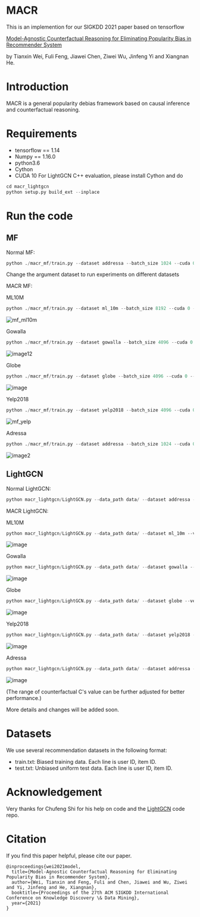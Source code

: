 # MACR
This is an implemention for our SIGKDD 2021 paper based on tensorflow

[Model-Agnostic Counterfactual Reasoning for Eliminating Popularity Bias in Recommender System](https://arxiv.org/abs/2010.15363)

by Tianxin Wei, Fuli Feng, Jiawei Chen, Ziwei Wu, Jinfeng Yi and Xiangnan He.
# Introduction
MACR is a general popularity debias framework based on causal inference and counterfactual reasoning.
# Requirements
* tensorflow == 1.14
* Numpy == 1.16.0
* python3.6
* Cython
* CUDA 10
For LightGCN C++ evaluation, please install Cython and do
```Python
cd macr_lightgcn
python setup.py build_ext --inplace
```
# Run the code
## MF

Normal MF:
```Python
python ./macr_mf/train.py --dataset addressa --batch_size 1024 --cuda 0 --saveID 1 --log_interval 10 --lr 0.001 --train normalbce --test normal
```
Change the argument dataset to run experiments on different datasets

MACR MF:

ML10M
```Python
python ./macr_mf/train.py --dataset ml_10m --batch_size 8192 --cuda 0 --saveID 0 --log_interval 20 --lr 0.001 --check_c 1 --start 30 --end 31 --step 1 --train rubibceboth --test rubi --alpha 1e-3 --beta 1e-3
```
![mf_ml10m](https://user-images.githubusercontent.com/37143015/131950971-71a1707f-30bb-4f89-bc3c-03d805414aca.png)

Gowalla
```Python
python ./macr_mf/train.py --dataset gowalla --batch_size 4096 --cuda 0 --saveID 0 --log_interval 20 --lr 0.001 --check_c 1 --start 40 --end 41 --step 1 --train rubibceboth --test rubi --alpha 1e-2 --beta 1e-3
```
![image12](https://user-images.githubusercontent.com/37143015/131951141-fa84d985-e6b3-4d3b-a932-306821504c18.png)

Globe
```Python
python ./macr_mf/train.py --dataset globe --batch_size 4096 --cuda 0 --saveID 0 --log_interval 20 --lr 0.001 --check_c 1 --start 30 --end 31 --step 1 --train rubibceboth --test rubi --alpha 1e-3 --beta 1e-3
```
![image](https://user-images.githubusercontent.com/37143015/131951240-49530141-3bdf-4824-bbc7-b08067628645.png)

Yelp2018
```Python
python ./macr_mf/train.py --dataset yelp2018 --batch_size 4096 --cuda 0 --saveID 0 --log_interval 20 --lr 0.001 --check_c 1 --start 40 --end 41 --step 1 --train rubibceboth --test rubi --alpha 1e-2 --beta 1e-3
```
![mf_yelp](https://user-images.githubusercontent.com/37143015/131951078-9a9c4540-55a7-4e08-a329-2578208172b1.png)

Adressa
```Python
python ./macr_mf/train.py --dataset addressa --batch_size 1024 --cuda 0 --saveID 0 --log_interval 10 --lr 0.001 --check_c 1 --start 30 --end 31 --step 1 --train rubibceboth --test rubi --alpha 1e-3 --beta 1e-3
```
![image2](https://user-images.githubusercontent.com/37143015/131950898-27a25c94-a6ee-4194-8d91-054de60ade37.png)
## LightGCN
Normal LightGCN:
```Python
python macr_lightgcn/LightGCN.py --data_path data/ --dataset addressa --verbose 1 --layer_size [64,64] --Ks [20] --loss bce --test normal --epoch 2000 --early_stop 1 --lr 0.001 --batch_size 1024 --gpu_id 1 --log_interval 10
```

MACR LightGCN:

ML10M
```Python
python macr_lightgcn/LightGCN.py --data_path data/ --dataset ml_10m --verbose 1 --layer_size [64,64] --Ks [20] --loss bceboth --test rubiboth --start 40 --end 41 --step 1 --epoch 2000 --early_stop 1 --lr 0.001 --batch_size 8192 --gpu_id 0 --log_interval 20 --alpha 1e-2 --beta 1e-3
```
![image](https://user-images.githubusercontent.com/37143015/131952138-5de9b23b-f12e-432d-9427-3b274580c18c.png)

Gowalla
```Python
python macr_lightgcn/LightGCN.py --data_path data/ --dataset gowalla --verbose 1 --layer_size [64,64] --Ks [20] --loss bceboth --test rubiboth --start 40 --end 41 --step 1 --epoch 2000 --early_stop 1 --lr 0.001 --batch_size 4096 --gpu_id 0 --log_interval 20 --alpha 1e-2 --beta 1e-3
```
![image](https://user-images.githubusercontent.com/37143015/131952287-d04e3a77-ce4f-4bf9-a043-531371bf10e8.png)

Globe
```Python
python macr_lightgcn/LightGCN.py --data_path data/ --dataset globe --verbose 1 --layer_size [64,64] --Ks [20] --loss bceboth --test rubiboth --start 40 --end 41 --step 1 --epoch 2000 --early_stop 1 --lr 0.001 --batch_size 4096 --gpu_id 0 --log_interval 20 --alpha 1e-2 --beta 1e-3
```
![image](https://user-images.githubusercontent.com/37143015/131952397-1de45ac2-f1a5-43a2-9b6d-8cd2634799d2.png)

Yelp2018
```Python
python macr_lightgcn/LightGCN.py --data_path data/ --dataset yelp2018 --verbose 1 --layer_size [64,64] --Ks [20] --loss bceboth --test rubiboth --start 40 --end 41 --step 1 --epoch 2000 --early_stop 1 --lr 0.001 --batch_size 4096 --gpu_id 0 --log_interval 20 --alpha 1e-2 --beta 1e-3
```
![image](https://user-images.githubusercontent.com/37143015/131952545-3fd9a4d8-73d4-418f-8491-a5294cadadec.png)

Adressa
```Python
python macr_lightgcn/LightGCN.py --data_path data/ --dataset addressa --verbose 1 --layer_size [64,64] --Ks [20] --loss bceboth --test rubiboth --start 30 --end 31 --step 1 --epoch 2000 --early_stop 1 --lr 0.001 --batch_size 1024 --gpu_id 0 --log_interval 20 --alpha 1e-2 --beta 1e-3
```
![image](https://user-images.githubusercontent.com/37143015/131951823-2ee91466-e4b9-479b-8e93-06d6c8162e59.png)

(The range of counterfactual C's value can be further adjusted for better performance.)


More details and changes will be added soon.
# Datasets
We use several recommendation datasets in the following format:
* train.txt: Biased training data. Each line is user ID, item ID.
* test.txt: Unbiased uniform test data. Each line is user ID, item ID.
# Acknowledgement 
Very thanks for Chufeng Shi for his help on code and the [LightGCN](https://github.com/kuandeng/LightGCN) code repo.
# Citation
If you find this paper helpful, please cite our paper.
```
@inproceedings{wei2021model,
  title={Model-Agnostic Counterfactual Reasoning for Eliminating Popularity Bias in Recommender System},
  author={Wei, Tianxin and Feng, Fuli and Chen, Jiawei and Wu, Ziwei and Yi, Jinfeng and He, Xiangnan},
  booktitle={Proceedings of the 27th ACM SIGKDD International Conference on Knowledge Discovery \& Data Mining},
  year={2021}
}
```





